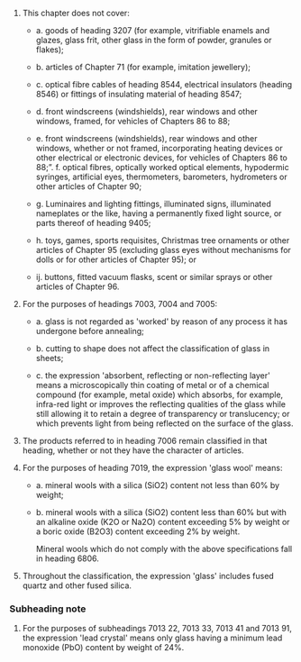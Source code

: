 1. This chapter does not cover:

    - a. goods of heading 3207 (for example, vitrifiable enamels and glazes, glass frit, other glass in the form of powder, granules or flakes);

    - b. articles of Chapter 71 (for example, imitation jewellery);

    - c. optical fibre cables of heading 8544, electrical insulators (heading 8546) or fittings of insulating material of heading 8547;

    - d. front windscreens (windshields), rear windows and other windows, framed, for vehicles of Chapters 86 to 88;

    - e. front windscreens (windshields), rear windows and other windows, whether or not framed, incorporating heating devices or other electrical or electronic devices, for vehicles of Chapters 86 to 88;”. 
    f. optical fibres, optically worked optical elements, hypodermic syringes, artificial eyes, thermometers, barometers, hydrometers or other articles of Chapter 90;

    - g. Luminaires and lighting fittings, illuminated signs, illuminated nameplates or the like, having a permanently fixed light source, or parts thereof of heading 9405;

    - h. toys, games, sports requisites, Christmas tree ornaments or other articles of Chapter 95 (excluding glass eyes without mechanisms for dolls or for other articles of Chapter 95); or

    - ij. buttons, fitted vacuum flasks, scent or similar sprays or other articles of Chapter 96.

2. For the purposes of headings 7003, 7004 and 7005:

    - a. glass is not regarded as 'worked' by reason of any process it has undergone before annealing;
    
    - b. cutting to shape does not affect the classification of glass in sheets;
    
    - c. the expression 'absorbent, reflecting or non-reflecting layer' means a microscopically thin coating of metal or of a chemical compound (for example, metal oxide) which absorbs, for example, infra-red light or improves the reflecting qualities of the glass while still allowing it to retain a degree of transparency or translucency; or which prevents light from being reflected on the surface of the glass.

3. The products referred to in heading 7006 remain classified in that heading, whether or not they have the character of articles.

4. For the purposes of heading 7019, the expression 'glass wool' means:

    - a. mineral wools with a silica (SiO2) content not less than 60% by weight;
    
    - b. mineral wools with a silica (SiO2) content less than 60% but with an alkaline oxide (K2O or Na2O) content exceeding 5% by weight or a boric oxide (B2O3) content exceeding 2% by weight.
    
        Mineral wools which do not comply with the above specifications fall in heading 6806.

5. Throughout the classification, the expression 'glass' includes fused quartz and other fused silica.

### Subheading note

1. For the purposes of subheadings 7013 22, 7013 33, 7013 41 and 7013 91, the expression 'lead crystal' means only glass having a minimum lead monoxide (PbO) content by weight of 24%.
